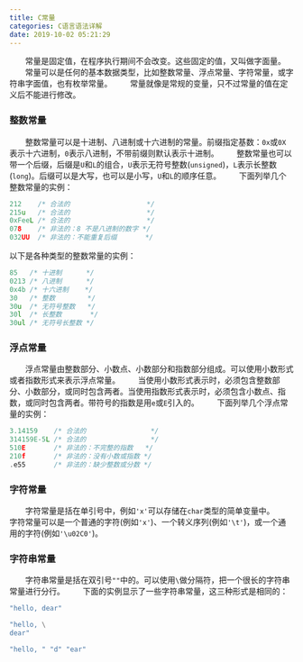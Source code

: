 ```yaml
---
title: C常量
categories: C语言语法详解
date: 2019-10-02 05:21:29
---
```

&emsp;&emsp;常量是固定值，在程序执行期间不会改变。这些固定的值，又叫做字面量。<!--more-->
&emsp;&emsp;常量可以是任何的基本数据类型，比如整数常量、浮点常量、字符常量，或字符串字面值，也有枚举常量。
&emsp;&emsp;常量就像是常规的变量，只不过常量的值在定义后不能进行修改。

### 整数常量

&emsp;&emsp;整数常量可以是十进制、八进制或十六进制的常量。前缀指定基数：`0x`或`0X`表示十六进制，`0`表示八进制，不带前缀则默认表示十进制。
&emsp;&emsp;整数常量也可以带一个后缀，后缀是`U`和`L`的组合，`U`表示无符号整数(`unsigned`)，`L`表示长整数(`long`)。后缀可以是大写，也可以是小写，`U`和`L`的顺序任意。
&emsp;&emsp;下面列举几个整数常量的实例：

``` cpp
212    /* 合法的                   */
215u   /* 合法的                   */
0xFeeL /* 合法的                   */
078    /* 非法的：8 不是八进制的数字 */
032UU  /* 非法的：不能重复后缀       */
```

以下是各种类型的整数常量的实例：

``` cpp
85   /* 十进制      */
0213 /* 八进制      */
0x4b /* 十六进制    */
30   /* 整数        */
30u  /* 无符号整数   */
30l  /* 长整数       */
30ul /* 无符号长整数 */
```

### 浮点常量

&emsp;&emsp;浮点常量由整数部分、小数点、小数部分和指数部分组成。可以使用小数形式或者指数形式来表示浮点常量。
&emsp;&emsp;当使用小数形式表示时，必须包含整数部分、小数部分，或同时包含两者。当使用指数形式表示时，必须包含小数点、指数，或同时包含两者。带符号的指数是用`e`或`E`引入的。
&emsp;&emsp;下面列举几个浮点常量的实例：

``` cpp
3.14159    /* 合法的                */
314159E-5L /* 合法的                */
510E       /* 非法的：不完整的指数   */
210f       /* 非法的：没有小数或指数 */
.e55       /* 非法的：缺少整数或分数 */
```

### 字符常量

&emsp;&emsp;字符常量是括在单引号中，例如`'x'`可以存储在`char`类型的简单变量中。
&emsp;&emsp;字符常量可以是一个普通的字符(例如`'x'`)、一个转义序列(例如`'\t'`)，或一个通用的字符(例如`'\u02C0'`)。

### 字符串常量

&emsp;&emsp;字符串常量是括在双引号`""`中的。可以使用`\`做分隔符，把一个很长的字符串常量进行分行。
&emsp;&emsp;下面的实例显示了一些字符串常量，这三种形式是相同的：

``` cpp
"hello, dear"

"hello, \
dear"

"hello, " "d" "ear"
```